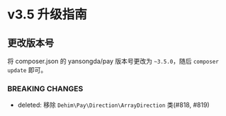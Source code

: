 # v3.5 升级指南

## 更改版本号

将 composer.json 的 yansongda/pay 版本号更改为 `~3.5.0`，随后 `composer update` 即可。

### BREAKING CHANGES

- deleted: 移除 `Dehim\Pay\Direction\ArrayDirection` 类(#818, #819)

